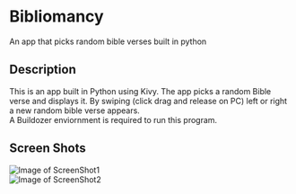 # Bibliomancy
An app that picks random bible verses built in python

## Description
This is an app built in Python using Kivy. The app picks a random Bible verse and displays it. By swiping (click drag and release on PC) left or right a new random bible verse appears.  
A Buildozer enviornment is required to run this program. 

## Screen Shots

![Image of ScreenShot1](https://github.com/Grivois/Bibliomancy/tree/main/Assets/Screenshot_1.png)  
![Image of ScreenShot2](https://github.com/Grivois/Bibliomancy/tree/main/Assets/Screenshot_2.png)
